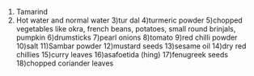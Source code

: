 1) Tamarind
2) Hot water and normal water
3)tur dal
4)turmeric powder
5)chopped vegetables like okra, french beans, potatoes, small round brinjals, pumpkin
6)drumsticks
7)pearl onions
8)tomato
9)red chilli powder
10)salt
11)Sambar powder
12)mustard seeds
13)sesame oil
14)dry red chillies
15)curry leaves
16)asafoetida (hing)
17)fenugreek seeds 
18)chopped coriander leaves